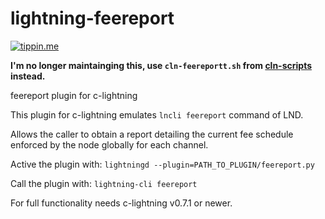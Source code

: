 # lightning-feereport

[![tippin.me](https://badgen.net/badge/%E2%9A%A1%EF%B8%8Ftippin.me/@kristapsk/F0918E)](https://tippin.me/@kristapsk)

**I'm no longer maintainging this, use `cln-feereportt.sh` from [cln-scripts](https://github.com/kristapsk/cln-scripts) instead.**

feereport plugin for c-lightning

This plugin for c-lightning emulates `lncli feereport` command of LND.

Allows the caller to obtain a report detailing the current fee schedule
enforced by the node globally for each channel.

Active the plugin with:
`lightningd --plugin=PATH_TO_PLUGIN/feereport.py`

Call the plugin with:
`lightning-cli feereport`

For full functionality needs c-lightning v0.7.1 or newer.

